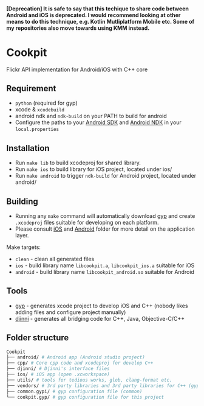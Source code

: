 #### [Deprecation] It is safe to say that this techique to share code between Android and iOS is deprecated. I would recommend looking at other means to do this technique, e.g. Kotlin Mutliplatform Mobile etc. Some of my repositories also move towards using KMM instead.

# Cookpit
Flickr API implementation for Android/iOS with C++ core

## Requirement
* `python` (required for gyp)
* xcode & `xcodebuild`
* android ndk and `ndk-build` on your PATH to build for android
* Configure the paths to your [Android SDK](http://developer.android.com/sdk/installing/index.html)
  and [Android NDK](http://developer.android.com/tools/sdk/ndk/index.html) in your `local.properties`

## Installation
* Run `make lib` to build xcodeproj for shared library.
* Run `make ios` to build library for iOS project, located under ios/
* Run `make android` to trigger `ndk-build` for Android project, located under android/

## Building
* Running any `make` command will automatically download [gyp](https://code.google.com/p/gyp/) and create
`.xcodeproj` files suitable for developing on each platform.
* Please consult [iOS](https://github.com/kittinunf/Cookpit/blob/master/ios/README.md) and [Android](https://github.com/kittinunf/Cookpit/blob/master/android/README.md) folder for more detail on the application layer.

Make targets:
* `clean` - clean all generated files
* `ios` - build library name `libcookpit.a`, `libcookpit_ios.a` suitable for iOS
* `android` - build library name `libcookpit_android.so` suitable for Android

## Tools
* [gyp](https://code.google.com/p/gyp/) - generates xcode project to develop iOS and C++ (nobody likes adding files and configure project manually)
* [djinni](https://github.com/dropbox/djinni) - generates all bridging code for C++, Java, Objective-C/C++

## Folder structure
```bash
Cookpit
├── android/ # Android app (Android studio project)
├── cpp/ # Core cpp code and xcodeproj for develop C++
├── djinni/ # Djinni's interface files
├── ios/ # iOS app (open .xcworkspace)
├── utils/ # tools for tedious works, glob, clang-format etc.
├── vendors/ # 3rd party libraries and 3rd party libraries for C++ (gyp, djinni is also here)
├── common.gypi/ # gyp configuration file (common)
└── cookpit.gyp/ # gyp configuration file for this project
```
